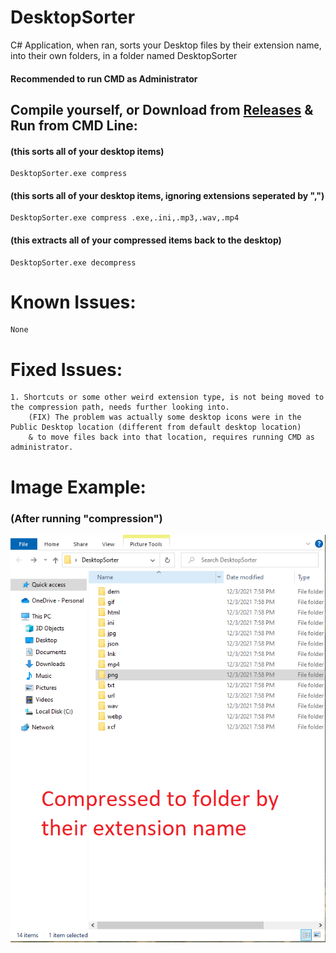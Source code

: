 # DesktopSorter
C# Application, when ran, sorts your Desktop files by their extension name, into their own folders, in a folder named DesktopSorter  

#### Recommended to run CMD as Administrator

## Compile yourself, or Download from [Releases](https://github.com/mwd1993/DesktopSorter/releases) & Run from CMD Line:  
  
#### (this sorts all of your desktop items)
```
DesktopSorter.exe compress
```  
#### (this sorts all of your desktop items, ignoring extensions seperated by ",")
```
DesktopSorter.exe compress .exe,.ini,.mp3,.wav,.mp4
```  
#### (this extracts all of your compressed items back to the desktop)  
```
DesktopSorter.exe decompress
```  


# Known Issues:  
```
None
```  

# Fixed Issues:  
```
1. Shortcuts or some other weird extension type, is not being moved to the compression path, needs further looking into.
    (FIX) The problem was actually some desktop icons were in the Public Desktop location (different from default desktop location)
    & to move files back into that location, requires running CMD as administrator.
```  
# Image Example:
### (After running "compression")  
 ![](DesktopSorter.png)
